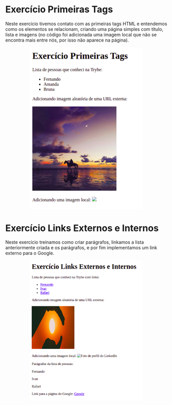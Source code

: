 # Exercício Primeiras Tags

Neste exercício tivemos contato com as primeiras tags HTML e entendemos como os elementos se relacionam, criando uma página simples com título, lista e imagens (no código foi adicionada uma imagem local que não se encontra mais entre nós, por isso não aparece na página).

<p align="center">
  <img src="primeiras-tags.png" width="350px">
</p>

# Exercício Links Externos e Internos

Neste exercício treinamos como criar parágrafos, linkamos a lista anteriormente criada e os parágrafos, e por fim implementamos um link externo para o Google.

<p align="center">
  <img src="links-externos-e-internos.png" width="350px">
</p>
